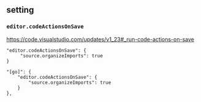 ## setting

### `editor.codeActionsOnSave`
https://code.visualstudio.com/updates/v1_23#_run-code-actions-on-save

```
"editor.codeActionsOnSave": {
     "source.organizeImports": true
}
```
```
"[go]": {
    "editor.codeActionsOnSave": {
        "source.organizeImports": true
    }
},
```

